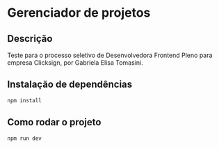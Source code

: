 # Gerenciador de projetos

## Descrição

Teste para o processo seletivo de Desenvolvedora Frontend Pleno para empresa Clicksign, por Gabriela Elisa Tomasini.

## Instalação de dependências

```bash
npm install
```

## Como rodar o projeto

```sh
npm run dev
```